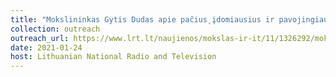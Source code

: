 ```yaml
---
title: "Mokslininkas Gytis Dudas apie pačius˛įdomiausius ir pavojingiausius virusus: mirtiniausią galima sutikti ir Lietuvoje [Lithuanian]"
collection: outreach
outreach_url: https://www.lrt.lt/naujienos/mokslas-ir-it/11/1326292/mokslininkas-gytis-dudas-apie-pacius-idomiausius-ir-pavojingiausius-virusus-mirtiniausia-galima-sutikti-ir-lietuvoje
date: 2021-01-24
host: Lithuanian National Radio and Television
---
```

